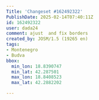 ```yaml
---
Title: 'Changeset #162492322'
PublishDate: 2025-02-14T07:40:11Z
id: 162492322
user: dada24
comment: ajust  and fix borders
created_by: JOSM/1.5 (19265 en)
tags:
- Montenegro
- Budva
bbox:
  min_lon: 18.8390747
  min_lat: 42.287501
  max_lon: 18.8408523
  max_lat: 42.2882202

---
```

